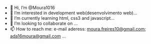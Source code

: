 - 👋 Hi, I’m @Moura1016
- 👀 I’m interested in development web(desenvolvimento web)...
- 🌱 I’m currently learning html, css3 and javascript...
- 💞️ I’m looking to collaborate on ...
- 📫 How to reach me: e-mail aderess: moura.freires10@gmail.com; ada16moura@gmail.com ...

<!---
Moura1016/Moura1016 is a ✨ special ✨ repository because its `README.md` (this file) appears on your GitHub profile.
You can click the Preview link to take a look at your changes.
--->
